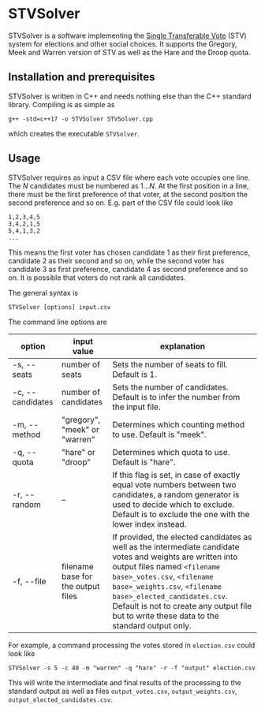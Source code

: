 # STVSolver
STVSolver is a software implementing the [Single Transferable Vote](https://en.wikipedia.org/wiki/Single_transferable_vote) (STV) system for elections and other social choices. It supports the Gregory, Meek and Warren version of STV as well as the Hare and the Droop quota.

## Installation and prerequisites
STVSolver is written in C++ and needs nothing else than the C++ standard library. Compiling is as simple as 
```
g++ -std=c++17 -o STVSolver STVSolver.cpp
```
which creates the executable ``STVSolver``.

## Usage
STVSolver requires as input a CSV file where each vote occupies one line. The $N$ candidates must be numbered as $1\dots N$. At the first position in a line, there must be the first preference of that voter, at the second position the second preference and so on. E.g. part of the CSV file could look like
```
1,2,3,4,5
3,4,2,1,5
5,4,1,3,2
...
```
This means the first voter has chosen candidate 1 as their first preference, candidate 2 as their second and so on, while the second voter has candidate 3 as first preference, candidate 4 as second preference and so on. It is possible that voters do not rank all candidates.

The general syntax is 
```
STVSolver [options] input.csv
```
The command line options are 

| option | input value | explanation |
| ------ | ----------- | ----------- |
|-s, --seats | number of seats | Sets the number of seats to fill. Default is 1. |
|-c, --candidates | number of candidates | Sets the number of candidates. Default is to infer the number from the input file. |
|-m, --method | "gregory", "meek" or "warren" | Determines which counting method to use. Default is "meek". |
|-q, --quota | "hare" or "droop" | Determines which quota to use. Default is "hare". |
|-r, --random | – | If this flag is set, in case of exactly equal vote numbers between two candidates, a random generator is used to decide which to exclude. Default is to exclude the one with the lower index instead.| 
|-f, --file | filename base for the output files | If provided, the elected candidates as well as the intermediate candidate votes and weights are written into output files named `<filename base>_votes.csv`, `<filename base>_weights.csv`, `<filename base>_elected_candidates.csv`. Default is not to create any output file but to write these data to the standard output only.|

For example, a command processing the votes stored in `election.csv` could look like
```
STVSolver -s 5 -c 40 -m "warren" -q "hare" -r -f "output" election.csv
```
This will write the intermediate and final results of the processing to the standard output as well as files `output_votes.csv`, `output_weights.csv`, `output_elected_candidates.csv`.
